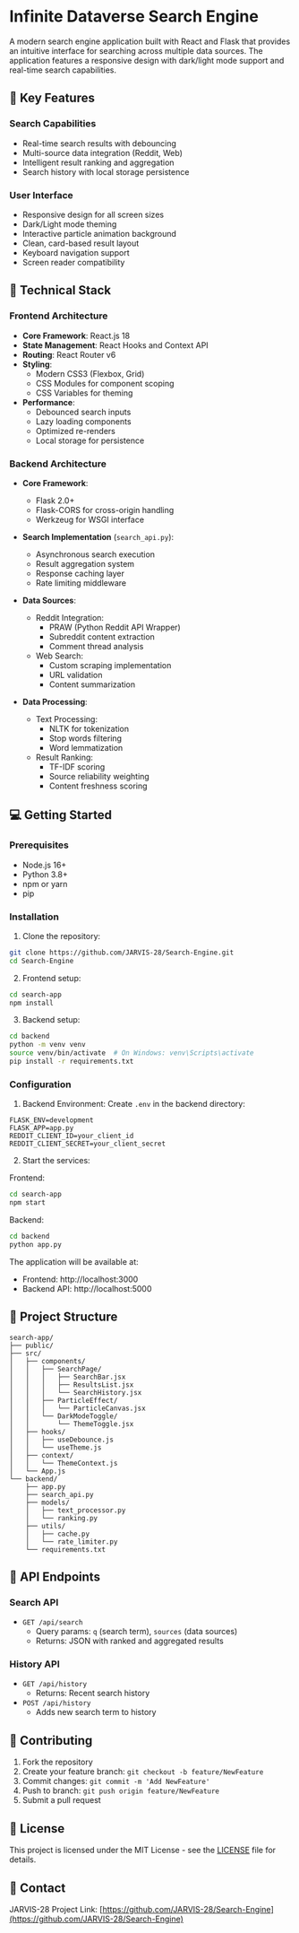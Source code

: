 # Infinite Dataverse Search Engine

A modern search engine application built with React and Flask that provides an intuitive interface for searching across multiple data sources. The application features a responsive design with dark/light mode support and real-time search capabilities.

## 🌟 Key Features

### Search Capabilities
- Real-time search results with debouncing
- Multi-source data integration (Reddit, Web)
- Intelligent result ranking and aggregation
- Search history with local storage persistence

### User Interface
- Responsive design for all screen sizes
- Dark/Light mode theming
- Interactive particle animation background
- Clean, card-based result layout
- Keyboard navigation support
- Screen reader compatibility

## 🚀 Technical Stack

### Frontend Architecture
- **Core Framework**: React.js 18
- **State Management**: React Hooks and Context API
- **Routing**: React Router v6
- **Styling**: 
  - Modern CSS3 (Flexbox, Grid)
  - CSS Modules for component scoping
  - CSS Variables for theming
- **Performance**:
  - Debounced search inputs
  - Lazy loading components
  - Optimized re-renders
  - Local storage for persistence

### Backend Architecture
- **Core Framework**: 
  - Flask 2.0+
  - Flask-CORS for cross-origin handling
  - Werkzeug for WSGI interface

- **Search Implementation** (`search_api.py`):
  - Asynchronous search execution
  - Result aggregation system
  - Response caching layer
  - Rate limiting middleware

- **Data Sources**:
  - Reddit Integration:
    - PRAW (Python Reddit API Wrapper)
    - Subreddit content extraction
    - Comment thread analysis
  - Web Search:
    - Custom scraping implementation
    - URL validation
    - Content summarization

- **Data Processing**:
  - Text Processing:
    - NLTK for tokenization
    - Stop words filtering
    - Word lemmatization
  - Result Ranking:
    - TF-IDF scoring
    - Source reliability weighting
    - Content freshness scoring

## 💻 Getting Started

### Prerequisites
- Node.js 16+
- Python 3.8+
- npm or yarn
- pip

### Installation

1. Clone the repository:
```bash
git clone https://github.com/JARVIS-28/Search-Engine.git
cd Search-Engine
```

2. Frontend setup:
```bash
cd search-app
npm install
```

3. Backend setup:
```bash
cd backend
python -m venv venv
source venv/bin/activate  # On Windows: venv\Scripts\activate
pip install -r requirements.txt
```

### Configuration

1. Backend Environment:
Create `.env` in the backend directory:
```
FLASK_ENV=development
FLASK_APP=app.py
REDDIT_CLIENT_ID=your_client_id
REDDIT_CLIENT_SECRET=your_client_secret
```

2. Start the services:

Frontend:
```bash
cd search-app
npm start
```

Backend:
```bash
cd backend
python app.py
```

The application will be available at:
- Frontend: http://localhost:3000
- Backend API: http://localhost:5000

## 📁 Project Structure

```
search-app/
├── public/
├── src/
│   ├── components/
│   │   ├── SearchPage/
│   │   │   ├── SearchBar.jsx
│   │   │   ├── ResultsList.jsx
│   │   │   └── SearchHistory.jsx
│   │   ├── ParticleEffect/
│   │   │   └── ParticleCanvas.jsx
│   │   └── DarkModeToggle/
│   │       └── ThemeToggle.jsx
│   ├── hooks/
│   │   ├── useDebounce.js
│   │   └── useTheme.js
│   ├── context/
│   │   └── ThemeContext.js
│   └── App.js
└── backend/
    ├── app.py
    ├── search_api.py
    ├── models/
    │   ├── text_processor.py
    │   └── ranking.py
    ├── utils/
    │   ├── cache.py
    │   └── rate_limiter.py
    └── requirements.txt
```

## 🔧 API Endpoints

### Search API
- `GET /api/search`
  - Query params: `q` (search term), `sources` (data sources)
  - Returns: JSON with ranked and aggregated results

### History API
- `GET /api/history`
  - Returns: Recent search history
- `POST /api/history`
  - Adds new search term to history

## 🤝 Contributing

1. Fork the repository
2. Create your feature branch: `git checkout -b feature/NewFeature`
3. Commit changes: `git commit -m 'Add NewFeature'`
4. Push to branch: `git push origin feature/NewFeature`
5. Submit a pull request

## 📝 License

This project is licensed under the MIT License - see the [LICENSE](LICENSE) file for details.

## 📧 Contact

JARVIS-28
Project Link: [https://github.com/JARVIS-28/Search-Engine](https://github.com/JARVIS-28/Search-Engine)
